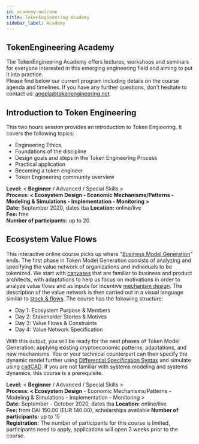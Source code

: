 ```yaml
---
id: academy-welcome
title: TokenEngineering Academy
sidebar_label: Academy
---
```


## TokenEngineering Academy

The TokenEngineering Academy offers lectures, workshops and seminars for everyone interested in this emerging engineering field and aiming to put it into practice.  
Please find below our current program including details on the course agenda and timelines.
If you have any further questions, don't hesitate to contact us: <angela@tokenengineering.net>.

## Introduction to Token Engineering

This two hours session provides an introduction to Token Engieering. It covers the following topics:
- Engineering Ethics
- Foundations of the discipline
- Design goals and steps in the Token Engineering Process
- Practical application
- Becoming a token engineer
- Token Engineering community overview

**Level:** < **Beginner** / Advanced / Special Skills >  
**Process: < Ecosystem Design - Economic Mechanisms/Patterns - Modeling & Simulations - Implementation - Monitoring >**  
**Date:** September 2020, dates tba
**Location:** online/live  
**Fee:** free  
**Number of participants:** up to 20  


## Ecosystem Value Flows

This interactive online course picks up where "[Business Model Generation](https://en.wikipedia.org/wiki/Business_Model_Canvas#cite_note-Osterwalder2010-3)" ends. The first phase in Token Model Generation consists of analyzing and specifying the value network of organizations and individuals to be tokenized. We start with [canvases](https://github.com/villeeloranta/ecosystem-design-toolkit) that are familiar to business and product architects, with adaptations to help us focus on motivations in order to analyze value flows and as inputs for incentive [mechanism design](https://en.wikipedia.org/wiki/Mechanism_design). The description of the value network is then carried out in a visual language similar to [stock & flows](https://systemic2016.wordpress.com/system-dynamics-stock-and-flow-modelling/). The course has the following structure:

- Day 1: Ecosystem Purpose & Members
- Day 2: Stakeholder Stories & Motives
- Day 3: Value Flows & Constraints
- Day 4: Value Network Specification

With this output, you will be ready for the next phases of Token Model Generation: applying existing cryptoeconomic patterns, adaptations, and new mechanisms. You or your technical counterpart can then specify the dynamic model further using [Differential Specification Syntax](https://community.cadcad.org/t/differential-specification-syntax-key/31) and simulate using [cadCAD](https://cadcad.org/). If you are not familiar with systems modeling and systems dynamics, this course is a prerequisite. 

**Level:** < **Beginner** / Advanced / Special Skills >  
**Process: < Ecosystem Design** - Economic Mechanisms/Patterns - Modeling & Simulations - Implementation - Monitoring >   
**Date:** September - October 2020, dates tba 
**Location:** online/live  
**Fee:** from DAI 150.00 (EUR 140.00), scholarships available 
**Number of participants:** up to 15  
**Registration:** The number of participants for this course is limited, participants need to apply, applications will open 3 weeks prior to the course. 





